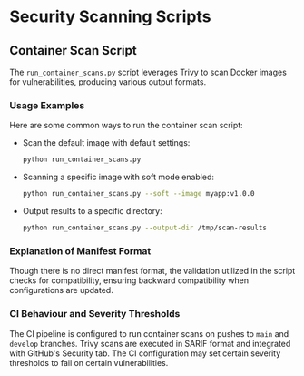# Security Scanning Scripts

## Container Scan Script

The `run_container_scans.py` script leverages Trivy to scan Docker images for vulnerabilities, producing various output formats.

### Usage Examples

Here are some common ways to run the container scan script:

- Scan the default image with default settings:
  ```bash
  python run_container_scans.py
  ```

- Scanning a specific image with soft mode enabled:
  ```bash
  python run_container_scans.py --soft --image myapp:v1.0.0
  ```

- Output results to a specific directory:
  ```bash
  python run_container_scans.py --output-dir /tmp/scan-results
  ```

### Explanation of Manifest Format

Though there is no direct manifest format, the validation utilized in the script checks for compatibility, ensuring backward compatibility when configurations are updated.

### CI Behaviour and Severity Thresholds

The CI pipeline is configured to run container scans on pushes to `main` and `develop` branches. Trivy scans are executed in SARIF format and integrated with GitHub's Security tab. The CI configuration may set certain severity thresholds to fail on certain vulnerabilities.
